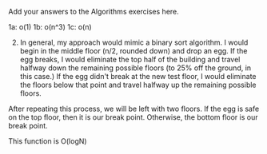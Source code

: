 Add your answers to the Algorithms exercises here.

1a: o(1)
1b: o(n^3)
1c: o(n)

2. In general, my approach would mimic a binary sort algorithm. I would begin in the middle floor (n/2, rounded down) and drop an egg. If the egg breaks, I would eliminate the top half of the building and travel halfway down the remaining possible floors (to 25% off the ground, in this case.) If the egg didn't break at the new test floor, I would eliminate the floors below that point and travel halfway up the remaining possible floors.

After repeating this process, we will be left with two floors. If the egg is safe on the top floor, then it is our break point. Otherwise, the bottom floor is our break point.

This function is O(logN)
